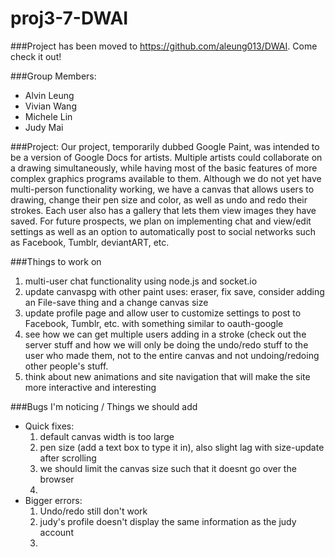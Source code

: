 proj3-7-DWAI
============

###Project has been moved to https://github.com/aleung013/DWAI. Come check it out!

###Group Members:
- Alvin Leung
- Vivian Wang
- Michele Lin
- Judy Mai

###Project:
Our project, temporarily dubbed Google Paint, was intended to be a version of Google Docs for artists. Multiple artists could collaborate on a drawing simultaneously, while having most of the basic features of more complex graphics programs available to them.
Although we do not yet have multi-person functionality working, we have a canvas that allows users to drawing, change their pen size and color, as well as undo and redo their strokes. Each user also has a gallery that lets them view images they have saved.
For future prospects, we plan on implementing chat and view/edit settings as well as an option to automatically post to social networks such as Facebook, Tumblr, deviantART, etc. 


###Things to work on
1. multi-user chat functionality using node.js and socket.io 
2. update canvaspg with other paint uses: eraser, fix save, consider adding an File-save thing and a change canvas size
3. update profile page and allow user to customize settings to post to Facebook, Tumblr, etc. with something similar to oauth-google
4. see how we can get multiple users adding in a stroke (check out the server stuff and how we will only be doing the undo/redo stuff to the user who made them, not to the entire canvas and not undoing/redoing other people's stuff.
5. think about new animations and site navigation that will make the site more interactive and interesting


###Bugs I'm noticing / Things we should add
- Quick fixes:
   1. default canvas width is too large
   2. pen size (add a text box to type it in), also slight lag with size-update after scrolling
   3. we should limit the canvas size such that it doesnt go over the browser
   4. 
- Bigger errors:
   1. Undo/redo still don't work
   2. judy's profile doesn't display the same information as the judy account
   3. 
